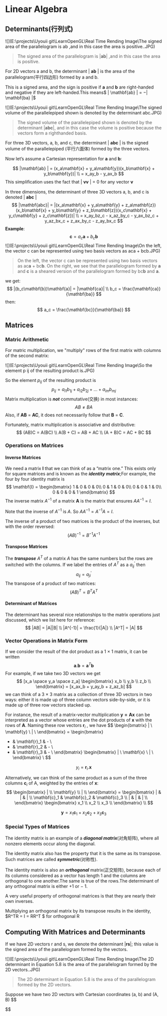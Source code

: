 # Linear Algebra

## Determinants(行列式)

![](E:\projects\Uyouii git\LearnOpenGL\Real Time Rending Image\The signed area of the parallelogram is ab ,and in this case the area is positive..JPG)

> The signed area of the parallelogram is |**ab**| ,and in this case the area is positive.

For 2D vectors a and b, the determinant | **ab** | is the area of the parallelogram(平行四边形) formed by a and b.

This is a signed area, and the sign is positive if **a** and **b** are right-handed and negative if they are left-handed.This means$ | \mathbf{ab} | = −|  \mathbf{ba} |$

![](E:\projects\Uyouii git\LearnOpenGL\Real Time Rending Image\The signed volume of the parallelepiped shown is denoted by the determinant abc.JPG)

> The signed volume of the parallelepiped shown is denoted by the determinant |**abc**|, and in this
> case the volume is positive because the vectors form a righthanded basis.

For three 3D vectors, a, b, and c, the determinant | **abc** | is the signed volume of the parallelepiped (平行六面体)  formed by the three vectors.

Now let’s assume a Cartesian representation for **a** and **b**:

$$
|\mathbf{ab} | = (x_a\mathbf{x} + y_a\mathbf{y})(x_b\mathbf{x} + y_b\mathbf{y})| \\
= x_ay_b - y_ax_b
$$
This simpliﬁcation uses the fact that | **vv** | = 0 for any vector **v**

In three dimensions, the determinant of three 3D vectors a, b, and c is denoted | **abc** |
$$
|\mathbf{abc}| = |(x_a\mathbf{x} + y_a\mathbf{y} + z_a\mathbf{z})(x_b\mathbf{x} + y_b\mathbf{y} + z_b\mathbf{z})(x_c\mathbf{x} + y_c\mathbf{y} + z_c\mathbf{z})| \\
= x_ay_bz_c - x_az_by_c - y_ax_bz_c + y_az_bx_c + z_ax_by_c - z_ay_bx_c
$$
**Example**:
$$
\mathbf{c} = a_c\mathbf{a} + b_c\mathbf{b}
$$
![](E:\projects\Uyouii git\LearnOpenGL\Real Time Rending Image\On the left, the vector c can be represented using two basis vectors as aca + bcb.JPG)

>  On the left, the vector c can be represented using two basis vectors as ac**a** + bc**b**. On the right, we see that the parallelogram formed by **a** and **c** is a sheared version of the parallelogram formed by bc**b** and **a**.

we get:
$$
|(b_c\mathbf{b})\mathbf{a}| = |\mathbf{ca}| \\
b_c = \frac{\mathbf{ca}}{\mathbf{ba}}
$$
then:
$$
a_c = \frac{\mathbf{bc}}{\mathbf{ba}}
$$

## Matrices

### Matric Arithmetic

For matric multiplication, we "multiply" rows of the first matrix with columns of the second matrix:

![](E:\projects\Uyouii git\LearnOpenGL\Real Time Rending Image\So the element p ij of the resulting product is.JPG)

So the element $p_{ij}$ of the resulting product is
$$
p_{ij} = a_{i1}b_{1j} + a_{i2}b_{2j} + ... + a_{im}b_{mj}
$$
Matrix multiplication is ***not*** commutative(交换) in most instances:
$$
AB \neq BA
$$
Also, if **AB** = **AC**, it does not necessarily follow that **B** = **C**.

Fortunately, matrix multiplication is associative and distributive:
$$
(AB)C = A(BC) \\
A(B + C) = AB + AC \\
(A + B)C = AC + BC
$$

### Operations on Matrices

#### Inverse Matrices

We need a matrix **I** that we can think of as a “matrix one.” This exists only for square matrices and is known as the ***identity matrix***;For example, the four by four identity matrix is
$$
\mathbf{I} = \begin{bmatrix}
1 & 0 & 0 & 0\\ 
0 & 1 & 0 & 0\\ 
0 & 0 & 1 & 0\\ 
0 & 0 & 0 & 1
\end{bmatrix}
$$
The inverse matrix $A^{− 1}$ of a matrix **A** is the matrix that ensures $AA^{− 1}= I$.

Note that the inverse of $A^{-1}$ is $A$. So $AA^{-1} = A^{-1}A = I$.

The inverse of a product of two matrices is the product of the inverses, but with the order reversed:
$$
(AB)^{-1} = B^{-1}A^{-1}
$$

#### Transpose Matrices

The ***transpose***  $A^T$ of a matrix $A$ has the same numbers but the rows are switched with the columns. If we label the entries of $A^T$ as a $a^{'}_{ij}$ then 
$$
a_{ij} = a^{'}_{ji}
$$
The transpose of a product of two matrices:
$$
(AB)^T = B^TA^T
$$

#### Determinant of Matrices

The determinant has several nice relationships to the matrix operations just discussed, which we list here for reference:
$$
|AB| = |A||B| \\
|A^{-1}| = \frac{1}{|A|} \\
|A^T| = |A|
$$

### Vector Operations in Matrix Form

If we consider the result of the dot product as a 1 × 1 matrix, it can be written
$$
\mathbf{a}.\mathbf{b} = \mathbf{a}^T\mathbf{b}
$$
For example, if we take two 3D vectors we get
$$
[x_a \space y_a \space z_a]
\begin{bmatrix}
x_b \\ 
y_b \\ 
z_b \\ 
\end{bmatrix} = 
[x_ax_b + y_ay_b + z_az_b]
$$
we can think of a 3 × 3 matrix as a collection of three 3D vectors in two ways: either it is made up of three column vectors side-by-side, or it is made up of three row vectors stacked up. 

For instance, the result of a matrix-vector multiplication $\mathbf{y = Ax}$ can be interpreted as a vector whose entries are the dot products of **x** with the rows of **A**. Naming these row vectors $\mathbf{r}_i$ , we have
$$
\begin{bmatrix}
| \\ 
\mathbf{y} \\ 
| \\ 
\end{bmatrix} = 
\begin{bmatrix}
- & \mathbf{r}_1 & - \\ 
- & \mathbf{r}_2 & - \\ 
- & \mathbf{r}_3 & - \\ 
\end{bmatrix} 
\begin{bmatrix}
| \\ 
\mathbf{x} \\ 
| \\ 
\end{bmatrix} \\
$$

$$
y_i = \mathbf{r}_i. \mathbf{x}
$$

Alternatively, we can think of the same product as a sum of the three columns $\mathbf{c}_i$ of A, weighted by the entries of **x**:
$$
\begin{bmatrix}
| \\ 
\mathbf{y} \\ 
| \\ 
\end{bmatrix} = 
\begin{bmatrix}
| & | & | \\ 
 \mathbf{c}_1 & \mathbf{c}_2 &  \mathbf{c}_3 \\ 
| & | & | \\ 
\end{bmatrix} 
\begin{bmatrix}
x_1 \\ 
x_2 \\ 
x_3 \\ 
\end{bmatrix} \\
$$

$$
\mathbf{y} = x_1\mathbf{c}_1 + x_2\mathbf{c}_2 + x_3\mathbf{c}_3
$$

### Special Types of Matrices

The identity matrix is an example of a ***diagonal matrix***(对角矩阵), where all nonzero elements occur along the diagonal.

The identity matrix also has the property that it is the same as its transpose. Such matrices are called ***symmetric***(对称性).

The identity matrix is also an ***orthogonal*** matrix(正交矩阵), because each of its columns considered as a vector has length 1 and the columns are orthogonal to one another.The same is true of the rows.The determinant of any orthogonal matrix is either +1 or − 1.

A very useful property of orthogonal matrices is that they are nearly their own inverses.

Multiplying an orthogonal matrix by its transpose results in the identity,
$R^TR = I = RR^T $ for orthogonal R

## Computing With Matrices and Determinants

If we have 2D vectors r and s, we denote the determinant |**rs**|; this value is the signed area of the parallelogram formed by the vectors. 

![](E:\projects\Uyouii git\LearnOpenGL\Real Time Rending Image\The 2D determinant in Equation 5.8 is the area of the parallelogram formed by the 2D vectors..JPG)

> The 2D determinant in Equation 5.8 is the area of the parallelogram formed by the 2D vectors.

Suppose we have two 2D vectors with Cartesian coordinates (a, b) and (A, B)
$$

$$
